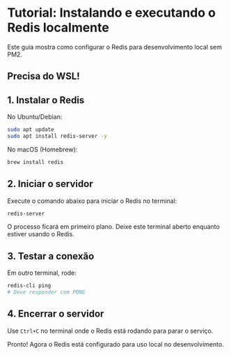# Tutorial: Instalando e executando o Redis localmente

Este guia mostra como configurar o Redis para desenvolvimento local sem PM2.

## Precisa do WSL!

## 1. Instalar o Redis

No Ubuntu/Debian:
```bash
sudo apt update
sudo apt install redis-server -y
```

No macOS (Homebrew):
```bash
brew install redis
```

## 2. Iniciar o servidor

Execute o comando abaixo para iniciar o Redis no terminal:
```bash
redis-server
```
O processo ficará em primeiro plano. Deixe este terminal aberto enquanto estiver usando o Redis.

## 3. Testar a conexão

Em outro terminal, rode:
```bash
redis-cli ping
# Deve responder com PONG
```

## 4. Encerrar o servidor

Use `Ctrl+C` no terminal onde o Redis está rodando para parar o serviço.

Pronto! Agora o Redis está configurado para uso local no desenvolvimento.
